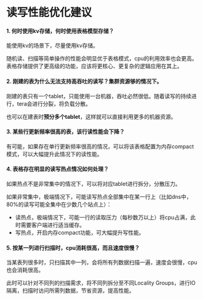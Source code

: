 # 读写性能优化建议

#### 1. 何时使用kv存储，何时使用表格模型存储？

能使用kv的场景下，尽量使用kv存储。

随机读、扫描等简单操作的性能会明显优于表格模式，cpu的利用效率也会更高。表格存储提供了更高级的功能，应该将更核心、更复杂的逻辑应用在其上。

#### 2. 刚建的表为什么无法支持高吞吐的读写？集群资源够的情况下。

刚建的表只有一个tablet，只能使用一台机器，吞吐必然很低。随着读写的持续进行，tera会进行分裂，将负载分散。

也可以在建表时**预分多个tablet**，这样就可以直接利用更多的机器资源。

#### 3. 某些行更新频率很高的表，该行读性能会下降？

有可能，如果存在单行更新频率很高的情况，可以将该表格配置为内存compact模式，可以大幅提升此情况下的读性能。

#### 4. 表格存在明显的读写热点情况如何处理？

如果热点不是非常集中的情况下，可以将对应tablet进行拆分，分散压力。

如果非常集中，极端情况下，可能读写热点全部集中在某一行上（比如dns中，80%的读写可能全集中在少数几个站点上）：

  * 读热点，极端情况下，可能一行的读取压力（每秒数万以上）将cpu占满，此时需要客户端进行适当缓存。
  * 写热点，开启内存compact功能，可大幅提升写性能。
  
#### 5. 按某一列进行扫描时，cpu消耗很高，而且速度很慢？

当某表列很多时，只扫描其中一列，会将所有列数据扫描一遍，速度会很慢，cpu也会消耗很高。

此时可以针对不同列的扫描需求，将不同列拆分至不同Locality Groups，进行IO隔离，扫描时访问所需列数据，节省资源，提高性能。
